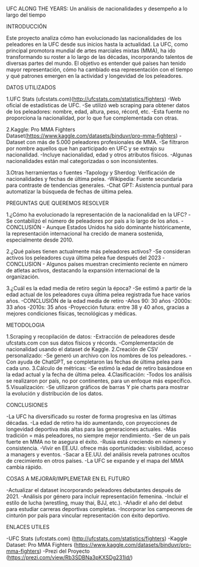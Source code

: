 UFC ALONG THE YEARS: Un análisis de nacionalidades y desempeño a lo largo del tiempo

INTRODUCCIÓN

Este proyecto analiza cómo han evolucionado las nacionalidades de los peleadores en la UFC desde sus inicios hasta la actualidad. La UFC, como principal promotora mundial de artes marciales mixtas (MMA), ha ido transformando su roster a lo largo de las décadas, incorporando talentos de diversas partes del mundo. El objetivo es entender qué países han tenido mayor representación, cómo ha cambiado esa representación con el tiempo y qué patrones emergen en la actividad y longevidad de los peleadores.

DATOS UTILIZADOS

1.UFC Stats (ufcstats.com)(http://ufcstats.com/statistics/fighters) -Web oficial de estadísticas de UFC. -Se utilizó web scraping para obtener datos de los peleadores: nombre, edad, altura, peso, récord, etc. -Esta fuente no proporciona la nacionalidad, por lo que fue complementada con otras.

2.Kaggle: Pro MMA Fighters Dataset(https://www.kaggle.com/datasets/binduvr/pro-mma-fighters) -Dataset con más de 5.000 peleadores profesionales de MMA. -Se filtraron por nombre aquellos que han participado en UFC y se extrajo su nacionalidad. -Incluye nacionalidad, edad y otros atributos físicos. -Algunas nacionalidades están mal categorizadas o son inconsistentes.

3.Otras herramientas o fuentes -Tapology y Sherdog: Verificación de nacionalidades y fechas de última pelea. -Wikipedia: Fuente secundaria para contraste de tendencias generales. -Chat GPT: Asistencia puntual para automatizar la búsqueda de fechas de última pelea.

PREGUNTAS QUE QUEREMOS RESOLVER

1.¿Cómo ha evolucionado la representación de la nacionalidad en la UFC? -Se contabilizó el número de peleadores por país a lo largo de los años. -CONCLUSIÓN - Aunque Estados Unidos ha sido dominante históricamente, la representación internacional ha crecido de manera sostenida, especialmente desde 2010.

2.¿Qué países tienen actualmente más peleadores activos? -Se consideran activos los peleadores cuya última pelea fue después del 2023 -CONCLUSION - Algunos países muestran crecimiento reciente en número de atletas activos, destacando la expansión internacional de la organización.

3.¿Cuál es la edad media de retiro según la época? -Se estimó a partir de la edad actual de los peleadores cuya última pelea registrada fue hace varios años. -CONCLUSIÓN de la edad media de retiro
-Años 90: 30 años -2000s: 33 años
-2010s: 35 años
-Proyección futura: entre 38 y 40 años, gracias a mejores condiciones físicas, tecnológicas y médicas.

METODOLOGIA

1.Scraping y recopilación de datos: -Extracción de peleadores desde ufcstats.com con sus datos físicos y récords. -Complementación de nacionalidad usando el dataset de Kaggle. 2.Creación de CSV personalizado: -Se generó un archivo con los nombres de los peleadores. -Con ayuda de ChatGPT, se completaron las fechas de última pelea para cada uno. 3.Cálculo de métricas: -Se estimó la edad de retiro basándose en la edad actual y la fecha de última pelea. 4.Clasificación: -Todos los análisis se realizaron por país, no por continentes, para un enfoque más específico. 5.Visualización: -Se utilizaron gráficos de barras Y pie charts para mostrar la evolución y distribución de los datos.

CONCLUSIONES

-La UFC ha diversificado su roster de forma progresiva en las últimas décadas. -La edad de retiro ha ido aumentando, con proyecciones de longevidad deportiva más altas para las generaciones actuales. -Más tradición = más peleadores, no siempre mejor rendimiento. -Ser de un país fuerte en MMA no te asegura el éxito. -Rusia está creciendo en número y consistencia. -Vivir en EE.UU. ofrece más oportunidades: visibilidad, acceso a managers y eventos. -Sacar a EE.UU. del análisis revela patrones ocultos de crecimiento en otros países. -La UFC se expande y el mapa del MMA cambia rápido.

COSAS A MEJORAR/IMPLEMETAR EN EL FUTURO

-Actualizar el dataset incorporando peleadores debutantes después de 2021.
-Análisis por género para incluir representación femenina.
-Incluir el estilo de lucha (wrestling, muay thai, BJJ, etc.).
-Añadir el año del debut para estudiar carreras deportivas completas.
-Incorporar los campeones de cinturón por país para vincular representación con éxito deportivo.

ENLACES UTILES

-UFC Stats (ufcstats.com) (http://ufcstats.com/statistics/fighters)
-Kaggle Dataset: Pro MMA Fighters (https://www.kaggle.com/datasets/binduvr/pro-mma-fighters)
-Prezi del Proyecto (https://prezi.com/view/Rb3SDBNa3pKXSDg231Id/)